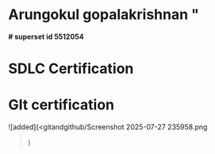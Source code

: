 # Arungokul gopalakrishnan "

**# superset id 5512054**

# SDLC Certification

# GIt certification
![added](<gitandgithub/Screenshot 2025-07-27 235958.png
>)


